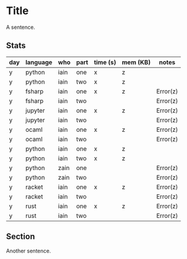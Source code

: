 # Title

A sentence.

## Stats

| day | language | who | part | time (s) | mem (KB) | notes |
| --- | --- | --- | --- | --- | --- | --- |
| y | python | iain | one | x | z |  |
| y | python | iain | two | x | z |  |
| y | fsharp | iain | one | x | z | Error(z) |
| y | fsharp | iain | two |  |  | Error(z) |
| y | jupyter | iain | one | x | z | Error(z) |
| y | jupyter | iain | two |  |  | Error(z) |
| y | ocaml | iain | one | x | z | Error(z) |
| y | ocaml | iain | two |  |  | Error(z) |
| y | python | iain | one | x | z |  |
| y | python | iain | two | x | z |  |
| y | python | zain | one |  |  | Error(z) |
| y | python | zain | two |  |  | Error(z) |
| y | racket | iain | one | x | z | Error(z) |
| y | racket | iain | two |  |  | Error(z) |
| y | rust | iain | one | x | z | Error(z) |
| y | rust | iain | two |  |  | Error(z) |


## Section

Another sentence.
